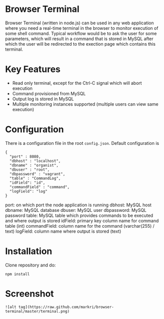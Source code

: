 Browser Terminal
================

Browser Terminal (written in node.js) can be used in any web application where you need a real-time terminal in the browser to monitor 
execution of some shell command. Typical workflow would be to ask the user for some parameters, which will result in a command that is 
stored in MySQL after which the user will be redirected to the exection page which contains this terminal.

 
Key Features
============

 - Read only terminal, except for the Ctrl-C signal which will abort execution
 - Command provisioned from MySQL
 - Output log is stored in MySQL
 - Multiple monitoring instances supported (multiple users can view same execution) 


 
Configuration
=============

There is a configuration file in the root ``config.json``. Default configuration is

    {
      "port" : 8080,
      "dbhost" : "localhost",
      "dbname" : "organist",
      "dbuser" : "root",
      "dbpassword" : "vagrant",
      "table" : "CommandLog",
      "idField": "id",
      "commandField" : "command",
      "logField": "log"
    }


port: on which port the node application is running
dbhost: MySQL host
dbname: MySQL database
dbuser: MySQL user
dbpassword: MySQL password
table: MySQL table which provides commands to be executed and where output is stored
idField: primary key column name for command table (int)
commandField: column name for the command (varchar(255) / text)
logField: column name where output is stored (text)


Installation
============

Clone repository and do:

    npm install

Screenshot
==========

    ![alt tag](https://raw.github.com/markri/browser-terminal/master/terminal.png)
